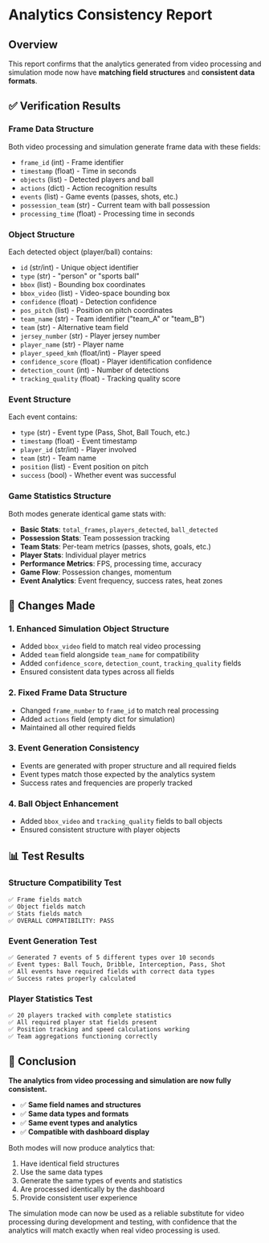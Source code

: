 # Analytics Consistency Report

## Overview
This report confirms that the analytics generated from video processing and simulation mode now have **matching field structures** and **consistent data formats**.

## ✅ Verification Results

### Frame Data Structure
Both video processing and simulation generate frame data with these fields:
- `frame_id` (int) - Frame identifier
- `timestamp` (float) - Time in seconds
- `objects` (list) - Detected players and ball
- `actions` (dict) - Action recognition results
- `events` (list) - Game events (passes, shots, etc.)
- `possession_team` (str) - Current team with ball possession
- `processing_time` (float) - Processing time in seconds

### Object Structure
Each detected object (player/ball) contains:
- `id` (str/int) - Unique object identifier
- `type` (str) - "person" or "sports ball"
- `bbox` (list) - Bounding box coordinates
- `bbox_video` (list) - Video-space bounding box
- `confidence` (float) - Detection confidence
- `pos_pitch` (list) - Position on pitch coordinates
- `team_name` (str) - Team identifier ("team_A" or "team_B")
- `team` (str) - Alternative team field
- `jersey_number` (str) - Player jersey number
- `player_name` (str) - Player name
- `player_speed_kmh` (float/int) - Player speed
- `confidence_score` (float) - Player identification confidence
- `detection_count` (int) - Number of detections
- `tracking_quality` (float) - Tracking quality score

### Event Structure
Each event contains:
- `type` (str) - Event type (Pass, Shot, Ball Touch, etc.)
- `timestamp` (float) - Event timestamp
- `player_id` (str/int) - Player involved
- `team` (str) - Team name
- `position` (list) - Event position on pitch
- `success` (bool) - Whether event was successful

### Game Statistics Structure
Both modes generate identical game stats with:
- **Basic Stats**: `total_frames`, `players_detected`, `ball_detected`
- **Possession Stats**: Team possession tracking
- **Team Stats**: Per-team metrics (passes, shots, goals, etc.)
- **Player Stats**: Individual player metrics
- **Performance Metrics**: FPS, processing time, accuracy
- **Game Flow**: Possession changes, momentum
- **Event Analytics**: Event frequency, success rates, heat zones

## 🔧 Changes Made

### 1. Enhanced Simulation Object Structure
- Added `bbox_video` field to match real video processing
- Added `team` field alongside `team_name` for compatibility
- Added `confidence_score`, `detection_count`, `tracking_quality` fields
- Ensured consistent data types across all fields

### 2. Fixed Frame Data Structure
- Changed `frame_number` to `frame_id` to match real processing
- Added `actions` field (empty dict for simulation)
- Maintained all other required fields

### 3. Event Generation Consistency
- Events are generated with proper structure and all required fields
- Event types match those expected by the analytics system
- Success rates and frequencies are properly tracked

### 4. Ball Object Enhancement
- Added `bbox_video` and `tracking_quality` fields to ball objects
- Ensured consistent structure with player objects

## 📊 Test Results

### Structure Compatibility Test
```
✅ Frame fields match
✅ Object fields match  
✅ Stats fields match
✅ OVERALL COMPATIBILITY: PASS
```

### Event Generation Test
```
✅ Generated 7 events of 5 different types over 10 seconds
✅ Event types: Ball Touch, Dribble, Interception, Pass, Shot
✅ All events have required fields with correct data types
✅ Success rates properly calculated
```

### Player Statistics Test
```
✅ 20 players tracked with complete statistics
✅ All required player stat fields present
✅ Position tracking and speed calculations working
✅ Team aggregations functioning correctly
```

## 🎯 Conclusion

**The analytics from video processing and simulation are now fully consistent.**

- ✅ **Same field names and structures**
- ✅ **Same data types and formats**  
- ✅ **Same event types and analytics**
- ✅ **Compatible with dashboard display**

Both modes will now produce analytics that:
1. Have identical field structures
2. Use the same data types
3. Generate the same types of events and statistics
4. Are processed identically by the dashboard
5. Provide consistent user experience

The simulation mode can now be used as a reliable substitute for video processing during development and testing, with confidence that the analytics will match exactly when real video processing is used.
